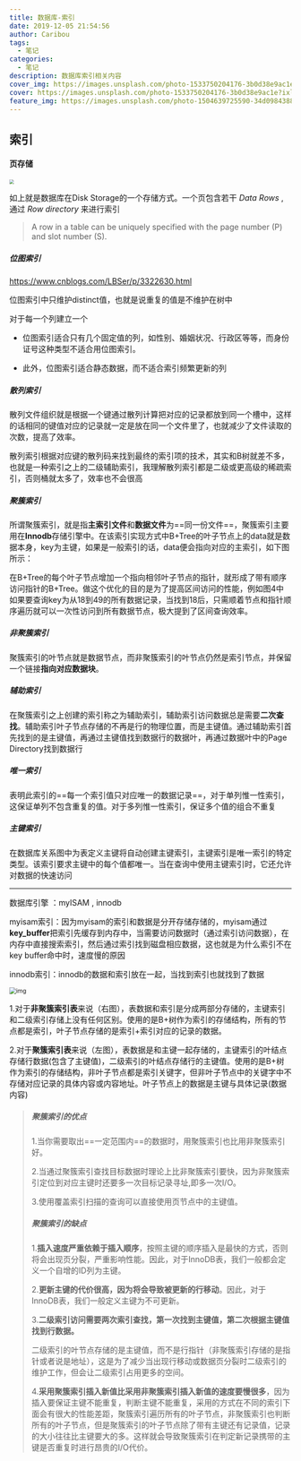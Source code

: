 ```yaml
---
title: 数据库-索引
date: 2019-12-05 21:54:56
author: Caribou
tags: 
  - 笔记
categories: 
  - 笔记
description: 数据库索引相关内容
cover_img: https://images.unsplash.com/photo-1533750204176-3b0d38e9ac1e?ixlib=rb-1.2.1&ixid=eyJhcHBfaWQiOjEyMDd9&auto=format&fit=crop&w=1050&q=80
cover: https://images.unsplash.com/photo-1533750204176-3b0d38e9ac1e?ixlib=rb-1.2.1&ixid=eyJhcHBfaWQiOjEyMDd9&auto=format&fit=crop&w=1050&q=80
feature_img: https://images.unsplash.com/photo-1504639725590-34d0984388bd?ixlib=rb-1.2.1&ixid=eyJhcHBfaWQiOjEyMDd9&auto=format&fit=crop&w=967&q=80
---
```


## 索引

#### 页存储

<img src="https://i.loli.net/2019/12/05/dQE6NVkHZJcWfye.png" style="zoom:50%;" />

如上就是数据库在Disk Storage的一个存储方式。一个页包含若干 *Data Rows* , 通过 *Row directory* 来进行索引

> A row in a table can be uniquely specified with the page number (P) and slot number (S).

##### 位图索引

https://www.cnblogs.com/LBSer/p/3322630.html

位图索引中只维护distinct值，也就是说重复的值是不维护在树中

对于每一个列建立一个

- 位图索引适合只有几个固定值的列，如性别、婚姻状况、行政区等等，而身份证号这种类型不适合用位图索引。

- 此外，位图索引适合静态数据，而不适合索引频繁更新的列

##### 散列索引

散列文件组织就是根据一个键通过散列计算把对应的记录都放到同一个槽中，这样的话相同的键值对应的记录就一定是放在同一个文件里了，也就减少了文件读取的次数，提高了效率。

散列索引根据对应键的散列码来找到最终的索引项的技术，其实和B树就差不多，也就是一种索引之上的二级辅助索引，我理解散列索引都是二级或更高级的稀疏索引，否则桶就太多了，效率也不会很高

##### 聚簇索引

所谓聚簇索引，就是指**主索引文件**和**数据文件**为==同一份文件==，聚簇索引主要用在**Innodb**存储引擎中。在该索引实现方式中B+Tree的叶子节点上的data就是数据本身，key为主键，如果是一般索引的话，data便会指向对应的主索引，如下图所示：

在B+Tree的每个叶子节点增加一个指向相邻叶子节点的指针，就形成了带有顺序访问指针的B+Tree。做这个优化的目的是为了提高区间访问的性能，例如图4中如果要查询key为从18到49的所有数据记录，当找到18后，只需顺着节点和指针顺序遍历就可以一次性访问到所有数据节点，极大提到了区间查询效率。

##### 非聚簇索引

聚簇索引的叶节点就是数据节点，而非聚簇索引的叶节点仍然是索引节点，并保留一个链接**指向对应数据块**。

##### 辅助索引

在聚簇索引之上创建的索引称之为辅助索引，辅助索引访问数据总是需要**二次查找**。辅助索引叶子节点存储的不再是行的物理位置，而是主键值。通过辅助索引首先找到的是主键值，再通过主键值找到数据行的数据叶，再通过数据叶中的Page Directory找到数据行

##### 唯一索引

表明此索引的==每一个索引值只对应唯一的数据记录==，对于单列惟一性索引，这保证单列不包含重复的值。对于多列惟一性索引，保证多个值的组合不重复

##### 主键索引

在数据库关系图中为表定义主键将自动创建主键索引，主键索引是唯一索引的特定类型。该索引要求主键中的每个值都唯一。当在查询中使用主键索引时，它还允许对数据的快速访问

---

数据库引擎 ：myISAM , innodb

myisam索引：因为myisam的索引和数据是分开存储存储的，myisam通过**key_buffer**把索引先缓存到内存中，当需要访问数据时（通过索引访问数据），在内存中直接搜索索引，然后通过索引找到磁盘相应数据，这也就是为什么索引不在key buffer命中时，速度慢的原因  

innodb索引：innodb的数据和索引放在一起，当找到索引也就找到了数据

<img src="https://img-blog.csdn.net/20161102111454921?watermark/2/text/aHR0cDovL2Jsb2cuY3Nkbi5uZXQv/font/5a6L5L2T/fontsize/400/fill/I0JBQkFCMA==/dissolve/70/gravity/Center" alt="img" style="zoom:75%;" />

1.对于**非聚簇索引表**来说（右图），表数据和索引是分成两部分存储的，主键索引和二级索引存储上没有任何区别。使用的是B+树作为索引的存储结构，所有的节点都是索引，叶子节点存储的是索引+索引对应的记录的数据。

2.对于**聚簇索引表**来说（左图），表数据是和主键一起存储的，主键索引的叶结点存储行数据(包含了主键值)，二级索引的叶结点存储行的主键值。使用的是B+树作为索引的存储结构，非叶子节点都是索引关键字，但非叶子节点中的关键字中不存储对应记录的具体内容或内容地址。叶子节点上的数据是主键与具体记录(数据内容)

> ##### 聚簇索引的优点
>
> 1.当你需要取出==一定范围内==的数据时，用聚簇索引也比用非聚簇索引好。
>
> 2.当通过聚簇索引查找目标数据时理论上比非聚簇索引要快，因为非聚簇索引定位到对应主键时还要多一次目标记录寻址,即多一次I/O。
>
> 3.使用覆盖索引扫描的查询可以直接使用页节点中的主键值。
>
> ##### 聚簇索引的缺点
>
> 1.**插入速度严重依赖于插入顺序**，按照主键的顺序插入是最快的方式，否则将会出现页分裂，严重影响性能。因此，对于InnoDB表，我们一般都会定义一个自增的ID列为主键。
>
> 2.**更新主键的代价很高，因为将会导致被更新的行移动**。因此，对于InnoDB表，我们一般定义主键为不可更新。
>
> 3.**二级索引访问需要两次索引查找，第一次找到主键值，第二次根据主键值找到行数据。**
>
> 二级索引的叶节点存储的是主键值，而不是行指针（非聚簇索引存储的是指针或者说是地址），这是为了减少当出现行移动或数据页分裂时二级索引的维护工作，但会让二级索引占用更多的空间。
>
> 4.**采用聚簇索引插入新值比采用非聚簇索引插入新值的速度要慢很多**，因为插入要保证主键不能重复，判断主键不能重复，采用的方式在不同的索引下面会有很大的性能差距，聚簇索引遍历所有的叶子节点，非聚簇索引也判断所有的叶子节点，但是聚簇索引的叶子节点除了带有主键还有记录值，记录的大小往往比主键要大的多。这样就会导致聚簇索引在判定新记录携带的主键是否重复时进行昂贵的I/O代价。



